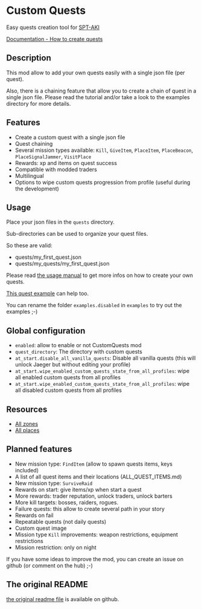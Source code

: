 # Custom Quests
Easy quests creation tool for [SPT-AKI](https://www.sp-tarkov.com/)

[Documentation - How to create quests](https://github.com/guillaumearm/aki_CustomQuests/blob/master/docs/USAGE_MANUAL.md)

## Description
This mod allow to add your own quests easily with a single json file (per quest).

Also, there is a chaining feature that allow you to create a chain of quest in a single json file.
Please read the tutorial and/or take a look to the examples directory for more details.

## Features
- Create a custom quest with a single json file
- Quest chaining
- Several mission types available: `Kill`, `GiveItem`, `PlaceItem`, `PlaceBeacon`, `PlaceSignalJammer`, `VisitPlace`
- Rewards: xp and items on quest success
- Compatible with modded traders
- Multilingual
- Options to wipe custom quests progression from profile (useful during the development)

## Usage
Place your json files in the `quests` directory.

Sub-directories can be used to organize your quest files.

So these are valid:
- quests/my_first_quest.json
- quests/my_quests/my_first_quest.json

Please read [the usage manual](https://github.com/guillaumearm/aki_CustomQuests/blob/master/docs/USAGE_MANUAL.md) to get more infos on how to create your own quests.

[This quest example](https://github.com/guillaumearm/aki_CustomQuests/blob/master/quests/examples.disabled/example_chained_quests.json) can help too.

You can rename the folder `examples.disabled` in `examples` to try out the examples ;-)

## Global configuration
- `enabled`: allow to enable or not CustomQuests mod
- `quest_directory`: The directory with custom quests
- `at_start.disable_all_vanilla_quests`: Disable all vanilla quests (this will unlock Jaeger but without editing your profile)
- `at_start.wipe_enabled_custom_quests_state_from_all_profiles`: wipe all enabled custom quests from all profiles
- `at_start.wipe_enabled_custom_quests_state_from_all_profiles`: wipe all disabled custom quests from all profiles

## Resources
- [All zones](https://github.com/guillaumearm/aki_CustomQuests/blob/master/docs/ALL_ZONES.md)
- [All places](https://github.com/guillaumearm/aki_CustomQuests/blob/master/docs/ALL_PLACES.md)

## Planned features
- New mission type: `FindItem` (allow to spawn quests items, keys included)
- A list of all quest items and their locations (ALL_QUEST_ITEMS.md)
- New mission type: `SurviveRaid`
- Rewards on start: give items/xp when start a quest
- More rewards: trader reputation, unlock traders, unlock barters
- More kill targets: bosses, raiders, rogues.
- Failure quests: this allow to create several path in your story
- Rewards on fail
- Repeatable quests (not daily quests)
- Custom quest image
- Mission type `Kill` improvements: weapon restrictions, equipment restrictions
- Mission restriction: only on night

If you have some ideas to improve the mod, you can create an issue on github (or comment on the hub) ;-)

## The original README

[the original readme file](https://github.com/guillaumearm/aki_CustomQuests/blob/master/README.md) is available on github.